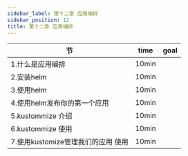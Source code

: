 ```yaml
---
sidebar_label: 第十二章 应用编排 
sidebar_position: 12
title: 第十二章 应用编排 
---
```


|  节   | time  | goal |
|  ----  | ----  |---- |
| 1.什么是应用编排| 10min| |
| 2.安装helm| 10min| |
| 3.使用helm| 10min| |
| 4.使用helm发布你的第一个应用| 10min| |
| 5.kustommize 介绍| 10min| |
| 6.kustommize 使用| 10min| |
| 7.使用kustomize管理我们的应用 使用| 10min| |

